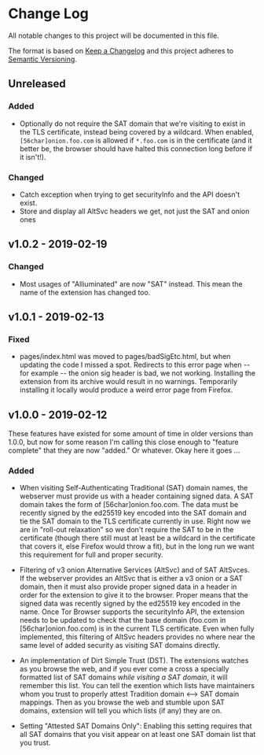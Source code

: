 # Change Log
All notable changes to this project will be documented in this file.

The format is based on [Keep a Changelog](http://keepachangelog.com/)
and this project adheres to [Semantic Versioning](http://semver.org/).

## Unreleased

### Added

- Optionally do not require the SAT domain that we're visiting to exist in the
  TLS certificate, instead being covered by a wildcard. When enabled,
`[56char]onion.foo.com` is allowed if `*.foo.com` is in the certificate (and it
better be, the browser should have halted this connection long before if it
isn't!).


### Changed

- Catch exception when trying to get securityInfo and the API doesn't exist.
- Store and display all AltSvc headers we get, not just the SAT and onion ones

## v1.0.2 - 2019-02-19

### Changed

- Most usages of "Alliuminated" are now "SAT" instead. This mean the name of
  the extension has changed too.

## v1.0.1 - 2019-02-13

### Fixed

- pages/index.html was moved to pages/badSigEtc.html, but when updating the
  code I missed a spot. Redirects to this error page when -- for example -- the
onion sig header is bad, we not working. Installing the extension from its
archive would result in no warnings. Temporarily installing it locally would
produce a weird error page from Firefox.

## v1.0.0 - 2019-02-12

These features have existed for some amount of time in older versions than
1.0.0, but now for some reason I'm calling this close enough to "feature
complete" that they are now "added." Or whatever. Okay here it goes ...

### Added

- When visiting Self-Authenticating Traditional (SAT) domain names, the
  webserver must provide us with a header containing signed data. A SAT domain
takes the form of [56char]onion.foo.com. The data must be recently signed by
the ed25519 key encoded into the SAT domain and tie the SAT domain to the TLS
certificate currently in use. Right now we are in "roll-out relaxation" so we
don't require the SAT to be in the certificate (though there still must at
least be a wildcard in the certificate that covers it, else Firefox would throw
a fit), but in the long run we want this requirement for full and proper
security.

- Filtering of v3 onion Alternative Services (AltSvc) and of SAT AltSvces. If
  the webserver provides an AltSvc that is either a v3 onion or a SAT domain,
then it must also provide proper signed data in a header in order for the
extension to give it to the browser. Proper means that the signed data was
recently signed by the ed25519 key encoded in the name. Once Tor Browser
supports the securityInfo API, the extension needs to be updated to check that
the base domain (foo.com in [56char]onion.foo.com) is in the current TLS
certificate. Even when fully implemented, this  filtering of AltSvc headers
provides no where near the same level of added security as visiting SAT domains
directly.

- An implementation of Dirt Simple Trust (DST). The extensions watches as you
  browse the web, and if you ever come a cross a specially formatted list of
SAT domains *while visiting a SAT domain*, it will remember this list. You can
tell the exention which lists have maintainers whom you trust to properly
attest Tradition domain <--> SAT domain mappings. Then as you browse the web
and stumble upon SAT domains,  extension will tell you which lists (if any)
they are on.

- Setting "Attested SAT Domains Only": Enabling this setting requires that all
  SAT domains that you visit appear on at least one SAT domain list that you
trust.
